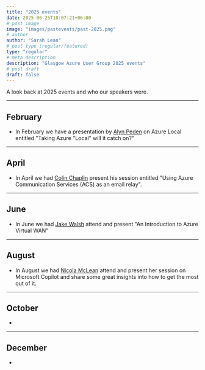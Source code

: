 ```yaml
---
title: "2025 events"
date: 2025-06-25T10:07:21+06:00
# post image
image: "images/pastevents/past-2025.png"
# author
author: "Sarah Lean"
# post type (regular/featured)
type: "regular"
# meta description
description: "Glasgow Azure User Group 2025 events"
# post draft
draft: false
---
```



A look back at 2025 events and who our speakers were. 


<hr>

## February 

* In February we have a presentation by [Alyn Peden](https://www.linkedin.com/in/alyn-p-0989975b/) on Azure Local entitled "Taking Azure "Local" will it catch on?"

---

## April

* In April we had [Colin Chaplin](https://www.linkedin.com/in/colinchaplin/) present his session entitled "Using Azure Communication Services (ACS) as an email relay".

---

## June

* In June we had [Jake Walsh](https://www.linkedin.com/in/jakewalsh90/) attend and present "An Introduction to Azure Virtual WAN"

---

## August

* In August we had [Nicola McLean](https://www.linkedin.com/in/nicola-mclean-she-her-hers-5a867a26/) attend and present her session on Microsoft Copilot and share some great insights into how to get the most out of it.  

---

## October

* 

---

## December 
* 
